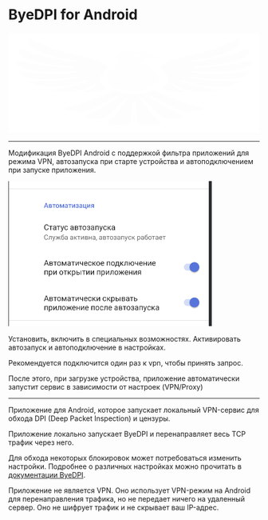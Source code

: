 # ByeDPI for Android

<div style="text-align: center;">
  <img alt="Логотип ByeDPI" src=".github/images/logo.svg" width="100%" height="200px">
</div>

---

Модификация ByeDPI Android с поддержкой фильтра приложений для режима VPN, автозапуска при старте устройства и автоподключением при запуске приложения.

<img alt="Скриншот" src=".github/images/settings_screen.png">

Установить, включить в специальных возможностях. Активировать автозапуск и автоподключение в настройках.

Рекомендуется подключится один раз к vpn, чтобы принять запрос.

После этого, при загрузке устройства, приложение автоматически запустит сервис в зависимости от настроек (VPN/Proxy)

---

Приложение для Android, которое запускает локальный VPN-сервис для обхода DPI (Deep Packet Inspection) и цензуры.

Приложение локально запускает ByeDPI и перенаправляет весь TCP трафик через него.

Для обхода некоторых блокировок может потребоваться изменить настройки. Подробнее о различных настройках можно прочитать в [документации ByeDPI](https://github.com/hufrea/byedpi/blob/v0.13/README.md).

Приложение не является VPN. Оно использует VPN-режим на Android для перенаправления трафика, но не передает ничего на удаленный сервер. Оно не шифрует трафик и не скрывает ваш IP-адрес.

